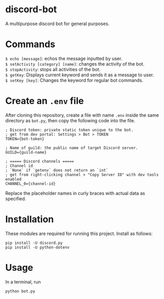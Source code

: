 # discord-bot
A multipurpose discord bot for general purposes.

# Commands
`$ echo [message]`: echos the message inputted by user.<br>
`$ setActivity [category] [name]`: changes the activity of the bot.<br>
`$ stopActivity`: stops all activities of the bot.<br>
`$ getKey`: Displays current keyword and sends it as a message to user.<br>
`$ setKey [key]`: Changes the keyword for regular bot commands.<br>

# Create an `.env` file
After cloning this repository, create a file with name `.env` inside the same directory as `bot.py`,
then copy the following code into the file.
<br>
```
; Discord token: private static token unique to the bot.
; get from dev portal: Settings > Bot > TOKEN
TOKEN={bot-token}

; Name of guild: the public name of target Discord server.
GUILD={guild-name}

; ===== Discord channels =====
; Channel id
; `None` if `getenv` does not return an `int`
; get from right-clicking channel > "Copy Server ID" with dev tools enabled
CHANNEL_0={channel-id}
```
Replace the placeholder names in curly braces with actual data as specified.

# Installation
These modules are required for running this project. Install as follows:
```
pip install -U discord.py
pip install -U python-dotenv
```

# Usage
In a terminal, run
<br>
```
python bot.py
```
